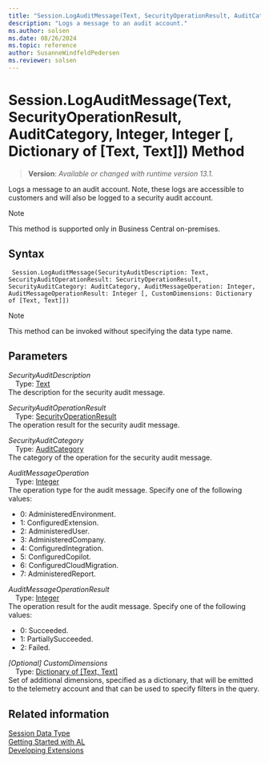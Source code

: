 ```yaml
---
title: "Session.LogAuditMessage(Text, SecurityOperationResult, AuditCategory, Integer, Integer [, Dictionary of [Text, Text]]) Method"
description: "Logs a message to an audit account."
ms.author: solsen
ms.date: 08/26/2024
ms.topic: reference
author: SusanneWindfeldPedersen
ms.reviewer: solsen
---
```

[//]: # (START>DO_NOT_EDIT)
[//]: # (IMPORTANT:Do not edit any of the content between here and the END>DO_NOT_EDIT.)
[//]: # (Any modifications should be made in the .xml files in the ModernDev repo.)
# Session.LogAuditMessage(Text, SecurityOperationResult, AuditCategory, Integer, Integer [, Dictionary of [Text, Text]]) Method
> **Version**: _Available or changed with runtime version 13.1._

Logs a message to an audit account. Note, these logs are accessible to customers and will also be logged to a security audit account.

> [!NOTE]
> This method is supported only in Business Central on-premises.

## Syntax
```AL
 Session.LogAuditMessage(SecurityAuditDescription: Text, SecurityAuditOperationResult: SecurityOperationResult, SecurityAuditCategory: AuditCategory, AuditMessageOperation: Integer, AuditMessageOperationResult: Integer [, CustomDimensions: Dictionary of [Text, Text]])
```
> [!NOTE]
> This method can be invoked without specifying the data type name.
## Parameters
*SecurityAuditDescription*  
&emsp;Type: [Text](../text/text-data-type.md)  
The description for the security audit message.  

*SecurityAuditOperationResult*  
&emsp;Type: [SecurityOperationResult](../securityoperationresult/securityoperationresult-option.md)  
The operation result for the security audit message.  

*SecurityAuditCategory*  
&emsp;Type: [AuditCategory](../auditcategory/auditcategory-option.md)  
The category of the operation for the security audit message.  

*AuditMessageOperation*  
&emsp;Type: [Integer](../integer/integer-data-type.md)  
The operation type for the audit message. Specify one of the following values:
- 0: AdministeredEnvironment.
- 1: ConfiguredExtension.
- 2: AdministeredUser.
- 3: AdministeredCompany.
- 4: ConfiguredIntegration.
- 5: ConfiguredCopilot.
- 6: ConfiguredCloudMigration.
- 7: AdministeredReport.  

*AuditMessageOperationResult*  
&emsp;Type: [Integer](../integer/integer-data-type.md)  
The operation result for the audit message. Specify one of the following values:
- 0: Succeeded.
- 1: PartiallySucceeded.
- 2: Failed.  

*[Optional] CustomDimensions*  
&emsp;Type: [Dictionary of [Text, Text]](../dictionary/dictionary-data-type.md)  
Set of additional dimensions, specified as a dictionary, that will be emitted to the telemetry account and that can be used to specify filters in the query.  



[//]: # (IMPORTANT: END>DO_NOT_EDIT)
## Related information
[Session Data Type](session-data-type.md)  
[Getting Started with AL](../../devenv-get-started.md)  
[Developing Extensions](../../devenv-dev-overview.md)